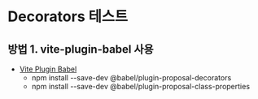 # Decorators 테스트

## 방법 1. vite-plugin-babel 사용

- [Vite Plugin Babel](https://www.npmjs.com/package/vite-plugin-babel)
  - npm install --save-dev @babel/plugin-proposal-decorators
  - npm install --save-dev @babel/plugin-proposal-class-properties